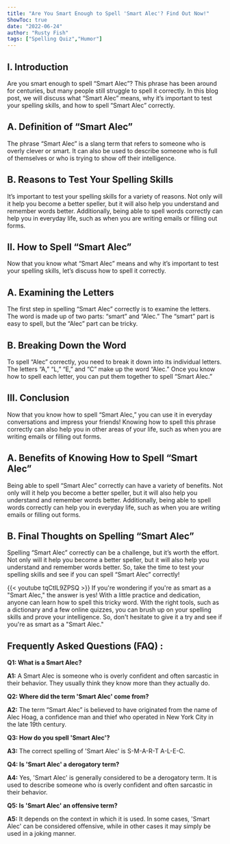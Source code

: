 ```yaml
---
title: "Are You Smart Enough to Spell 'Smart Alec'? Find Out Now!"
ShowToc: true 
date: "2022-06-24"
author: "Rusty Fish" 
tags: ["Spelling Quiz","Humor"]
---
```

## I. Introduction

Are you smart enough to spell “Smart Alec”? This phrase has been around for centuries, but many people still struggle to spell it correctly. In this blog post, we will discuss what “Smart Alec” means, why it’s important to test your spelling skills, and how to spell “Smart Alec” correctly. 

## A. Definition of “Smart Alec”

The phrase “Smart Alec” is a slang term that refers to someone who is overly clever or smart. It can also be used to describe someone who is full of themselves or who is trying to show off their intelligence. 

## B. Reasons to Test Your Spelling Skills

It’s important to test your spelling skills for a variety of reasons. Not only will it help you become a better speller, but it will also help you understand and remember words better. Additionally, being able to spell words correctly can help you in everyday life, such as when you are writing emails or filling out forms. 

## II. How to Spell “Smart Alec”

Now that you know what “Smart Alec” means and why it’s important to test your spelling skills, let’s discuss how to spell it correctly. 

## A. Examining the Letters

The first step in spelling “Smart Alec” correctly is to examine the letters. The word is made up of two parts: “smart” and “Alec.” The “smart” part is easy to spell, but the “Alec” part can be tricky. 

## B. Breaking Down the Word

To spell “Alec” correctly, you need to break it down into its individual letters. The letters “A,” “L,” “E,” and “C” make up the word “Alec.” Once you know how to spell each letter, you can put them together to spell “Smart Alec.” 

## III. Conclusion

Now that you know how to spell “Smart Alec,” you can use it in everyday conversations and impress your friends! Knowing how to spell this phrase correctly can also help you in other areas of your life, such as when you are writing emails or filling out forms. 

## A. Benefits of Knowing How to Spell “Smart Alec”

Being able to spell “Smart Alec” correctly can have a variety of benefits. Not only will it help you become a better speller, but it will also help you understand and remember words better. Additionally, being able to spell words correctly can help you in everyday life, such as when you are writing emails or filling out forms. 

## B. Final Thoughts on Spelling “Smart Alec”

Spelling “Smart Alec” correctly can be a challenge, but it’s worth the effort. Not only will it help you become a better speller, but it will also help you understand and remember words better. So, take the time to test your spelling skills and see if you can spell “Smart Alec” correctly!

{{< youtube tqCtIL9ZPSQ >}} 
If you're wondering if you're as smart as a "Smart Alec," the answer is yes! With a little practice and dedication, anyone can learn how to spell this tricky word. With the right tools, such as a dictionary and a few online quizzes, you can brush up on your spelling skills and prove your intelligence. So, don't hesitate to give it a try and see if you're as smart as a "Smart Alec."

## Frequently Asked Questions (FAQ) :
**Q1: What is a Smart Alec?**

**A1:** A Smart Alec is someone who is overly confident and often sarcastic in their behavior. They usually think they know more than they actually do.

**Q2: Where did the term 'Smart Alec' come from?**

**A2:** The term “Smart Alec” is believed to have originated from the name of Alec Hoag, a confidence man and thief who operated in New York City in the late 19th century.

**Q3: How do you spell 'Smart Alec'?**

**A3:** The correct spelling of 'Smart Alec' is S-M-A-R-T A-L-E-C.

**Q4: Is 'Smart Alec' a derogatory term?**

**A4:** Yes, 'Smart Alec' is generally considered to be a derogatory term. It is used to describe someone who is overly confident and often sarcastic in their behavior.

**Q5: Is 'Smart Alec' an offensive term?**

**A5:** It depends on the context in which it is used. In some cases, 'Smart Alec' can be considered offensive, while in other cases it may simply be used in a joking manner.





